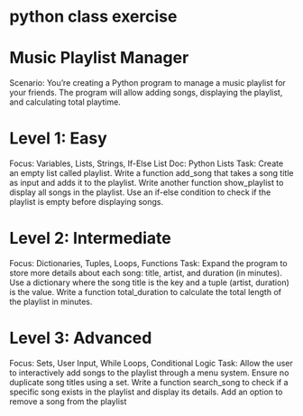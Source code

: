 # python class exercise

# Music Playlist Manager
Scenario:
You’re creating a Python program to manage a music playlist for your friends. The program will allow adding songs, displaying the playlist, and calculating total playtime.


# Level 1: Easy
Focus: Variables, Lists, Strings, If-Else
List Doc: Python Lists
Task:
Create an empty list called playlist.
Write a function add_song that takes a song title as input and adds it to the playlist.
Write another function show_playlist to display all songs in the playlist.
Use an if-else condition to check if the playlist is empty before displaying songs.


# Level 2: Intermediate
Focus: Dictionaries, Tuples, Loops, Functions
Task:
Expand the program to store more details about each song: title, artist, and duration (in minutes).
Use a dictionary where the song title is the key and a tuple (artist, duration) is the value.
Write a function total_duration to calculate the total length of the playlist in minutes.

# Level 3: Advanced
Focus: Sets, User Input, While Loops, Conditional Logic
Task:
Allow the user to interactively add songs to the playlist through a menu system.
Ensure no duplicate song titles using a set.
Write a function search_song to check if a specific song exists in the playlist and display its details.
Add an option to remove a song from the playlist


